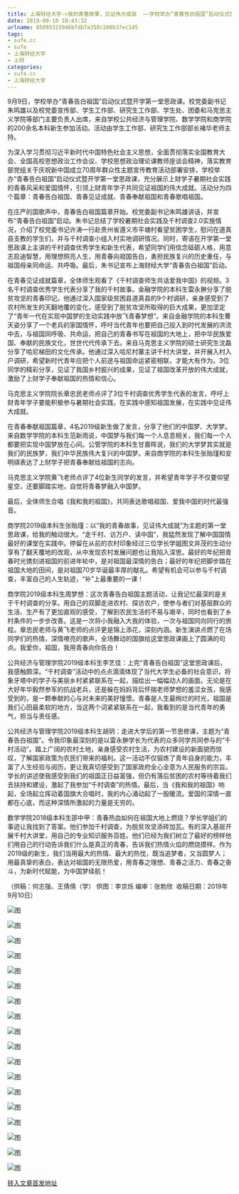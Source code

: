 ```yaml
---
title: 上海财经大学->我的青春故事，见证伟大成就  ——学校举办“青春告白祖国”启动仪式暨开学第一堂思政课 | sufe.cc
date: 2019-09-10 18:43:32
urlname: 85093323946bfdb7a358c260b37ec145
tags: 
- sufe.cc
- sufe
- 上海财经大学
- 上财
categories:
- sufe.cc
- 上海财经大学
---
```



9月9日，学校举办“青春告白祖国”启动仪式暨开学第一堂思政课。校党委副书记朱鸣雄以及校党委宣传部、学生工作部、研究生工作部、学生处、团委和马克思主义学院等部门主要负责人出席，来自学校公共经济与管理学院、数学学院和商学院的200余名本科新生参加活动。活动由学生工作部、研究生工作部部长褚华老师主持。

为深入学习贯彻习近平新时代中国特色社会主义思想，全面贯彻落实全国教育大会、全国高校思想政治工作会议、学校思想政治理论课教师座谈会精神，落实教育部党组关于庆祝新中国成立70周年群众性主题宣传教育活动部署安排，学校举办“青春告白祖国”启动仪式暨开学第一堂思政课，充分展示上财学子暑期社会实践的青春风采和爱国情怀，引领上财青年学子共同见证祖国的伟大成就。活动分为四个篇章：青春告白祖国、青春见证成就、青春奉献祖国和青春歌唱祖国。

在庄严的国歌声中，青春告白祖国篇章开始。校党委副书记朱鸣雄讲话，并宣布“青春告白祖国”启动。朱书记总结了学校暑期社会实践及千村调查2.0实施情况，介绍了校党委书记许涛一行赴贵州省遵义市平塘村看望贫困学生，慰问在道真县支教的学生们，并与千村调查小组入村实地调研情况。同时，寄语在开学第一堂思政课上主讲的千村调查优秀学生和新生代表，希望同学们用信念砥砺人格，用意志启迪智慧，用理想照亮人生，用青春向祖国告白，勇担民族复兴的历史重任，与祖国母亲同命运、共呼吸。最后，朱书记宣布上海财经大学“青春告白祖国”启动。

在青春见证成就篇章，全体师生观看了《千村调查师生共话爱我中国》的视频。3名千村调查优秀学生代表分享了我的千村故事。金融学院的本科生雷永翀分享了脱贫攻坚的青春印记。他通过深入国家级贫困县道真县的9个村调研，亲身感受到了农村所发生的天翻地覆的变化，感受到了脱贫攻坚所取得的巨大成果，更加坚定了“青年一代在实现中国梦的生动实践中放飞青春梦想”。来自金融学院的本科生曹天姿分享了一个老兵的家国情怀，呼吁当代青年也要把自己投入到时代发展的洪流中去，与祖国同呼吸、共命运，把自己的青春书写在祖国的大地上，把中华民族爱国、奉献的民族文化，世世代代传承下去。来自马克思主义学院的硕士研究生沈磊分享了哈尼梯田的文化传承。他通过深入哈尼村寨主讲千村大讲堂，并开展入村入户调研，希望新时代青年应把个人前途与祖国命运紧密相联，才能大有作为。3位同学的精彩分享，见证了我国乡村振兴的成果，见证了祖国改革开放的伟大成就，激励了上财学子奉献祖国的热情和信心。

马克思主义学院院长章忠民老师点评了3位千村调查优秀学生代表的发言，呼吁上财青年学子要能积极参与暑期社会实践，在实践中感知祖国发展，在实践中见证伟大成就。

在青春奉献祖国篇章，4名2019级新生做了发言，分享了他们的中国梦、大学梦。来自数学学院的本科生范新雨说，中国梦与我们每一个人息息相关，我们每一个人都要把实现中国梦放在心间。公管学院的本科生甘嘉晖说，我们的大学梦其实就是我们的民族梦，我们中华民族伟大复兴的中国梦。来自商学院的本科生张贻瑾和安明祺表达了上财学子把青春奉献给祖国的志向。

马克思主义学院黄飞老师点评了4位新生同学的发言，并希望青年学子不仅要仰望星空，还要脚踏实地，自觉将青春梦融入中国梦。

最后，全体师生合唱《我和我的祖国》，共同表达歌唱祖国、爱我中国的时代最强音。

商学院2019级本科生张贻瑾：以“我的青春故事，见证伟大成就”为主题的第一堂思政课，给我的触动很大。“走千村、访万户、读中国”，我猛然发现了解中国国情最好的课堂在实践中。停留在从前的农村印象经过三位学长学姐图文并茂的生动分享有了翻天覆地的改观，从中发现农村发展问题也让我陷入深思。最好的年纪把青春时光镌刻进祖国的前进年轮中，是对祖国最深情的告白；最好的年纪把脚步踏在祖国大地的田间，是对祖国70岁华诞最丰厚的献礼。希望有机会可以参与千村调查，丰富自己的人生轨迹，“补”上最重要的一课！

商学院2019级本科生周梦想：这次青春告白祖国主题活动，让我记忆最深的是关于千村调查的分享。用自己的双脚走进农村、探访农户，使参与者们对基层群众的生活、生产有了更加直观的感受，了解到农民生活的不易与艰辛，同时也看到了乡村条件的一步步改善。这是一次将小我融入大我的体验，一次与祖国同向同行的旅程。章忠民老师与黄飞老师的点评更是锦上添花，深刻内涵。新生演讲点燃了在场同学们的热情，深情嘹亮的歌声，全场舞动的国旗给这堂思政课画上了圆满的句点。我爱你，祖国，我用青春向你告白！

公共经济与管理学院2019级本科生李艺佳：上完“青春告白祖国”这堂思政课后，我感触颇深。“千村调查”活动中的点点滴滴体现了当代大学生必备的社会意识，将象牙塔中的学子与美丽乡村紧紧联系在一起，描绘出一幅幅动人的画面。无论是在大好年华毅然参军的抗战老兵，还是躲在妈妈背后怀揣老师梦想的羞涩女孩，我感受到的，是一颗奉献的心与对未来的美好憧憬。青春是人生最绚烂的时光，祖国是我们心田最柔软的地方，当这两个词紧紧联系在一起，我看到的是当代青年的勇气，担当与责任感。

公共经济与管理学院2019级本科生胡玥：走进大学后的第一节思修课，主题为“青春告白祖国”。令我印象最深刻的是以雷永翀学长为代表的众多同学共同参与的“千村活动”。踏上广阔的农村土地，亲身感受农村生活，为农村建设的新面貌而惊叹，了解国家政策为农民们带来的福利。这一活动不仅锻炼了青年自身的能力，丰富了人生经验与阅历，更让我真切感受到了国家政府全心全意为人民服务的宗旨。学长的讲述使我感受到我们的祖国正日益富强，但仍有落后贫困的农村等待着我们去扶持和建设，激起了我参加“千村调查”的热情。最后，当《我和我的祖国》响起，全场起立挥动着国旗大合唱时，我的内心涌动起了一股暖流。爱国的深情一直都在心底，而这种深情所激起的力量是无穷的。

数学学院2018级本科生邵中甲：青春热血如何在祖国大地上燃烧？学长学姐们的事迹让我找到了答案。他们参加千村调查，为脱贫攻坚添砖加瓦。有的深入基层开展千村大讲堂，用自己的专业知识服务百姓。他们已经为我们树立了最好的榜样他们用自己的行动告诉我们什么是真正的青春，告诉我们热情火焰的燃烧摸样。作为2019级的新生，我们当用最大的热情、最大的热忱，既当追梦者，又当圆梦人；用最真挚的表白，表达对祖国的无限热爱，用青春之理想、青春之活力、青春之奋斗，为新时代赋能，为中国梦续航！

（供稿：何志强、王倩倩（学） 供图：李京烁 编审：张勃欣  收稿日期：2019年9月10日）



![图](http://news.sufe.edu.cn/_upload/article/images/6d/50/f95229bd4b26b17544ef156205d3/7f6a0bc5-71a1-4a70-ac73-3e05144c131e.jpg)

![图](http://news.sufe.edu.cn/_upload/article/images/6d/50/f95229bd4b26b17544ef156205d3/c39a5c2d-e492-4654-914b-0a99e48744f3.jpg)

![图](http://news.sufe.edu.cn/_upload/article/images/6d/50/f95229bd4b26b17544ef156205d3/14fbc54a-1e63-4a5c-b355-34180ec42d46.jpg)

![图](http://news.sufe.edu.cn/_upload/article/images/6d/50/f95229bd4b26b17544ef156205d3/486dffc6-9e9c-4cc0-add9-4101670eb9f4.jpg)

![图](http://news.sufe.edu.cn/_upload/article/images/6d/50/f95229bd4b26b17544ef156205d3/37ebe1bb-ad17-49e8-8c25-97ca98b33f47.jpg)

![图](http://news.sufe.edu.cn/_ueditor/images/empty.gif)

![图](http://news.sufe.edu.cn/_upload/article/images/6d/50/f95229bd4b26b17544ef156205d3/787f6962-01df-43e5-b4c7-ea9d38b9efb4.jpg)

![图](http://news.sufe.edu.cn/_ueditor/images/empty.gif)

![图](http://news.sufe.edu.cn/_upload/article/images/6d/50/f95229bd4b26b17544ef156205d3/7ac57f6e-5819-48c7-98ff-0e480a899ec0.jpg)

![图](http://news.sufe.edu.cn/_upload/article/images/6d/50/f95229bd4b26b17544ef156205d3/142138a0-a6f7-44ff-bfa4-a0739c1365db.jpg)

![图](http://news.sufe.edu.cn/_upload/article/images/6d/50/f95229bd4b26b17544ef156205d3/9aacc484-0406-4cac-b243-33d76347869a.jpg)

![图](http://news.sufe.edu.cn/_ueditor/images/empty.gif)

![图](http://news.sufe.edu.cn/_upload/article/images/6d/50/f95229bd4b26b17544ef156205d3/f220307d-f5f6-4b6b-b51a-72f76dc57453.jpg)

![图](http://news.sufe.edu.cn/_ueditor/images/empty.gif)

![图](http://news.sufe.edu.cn/_upload/article/images/6d/50/f95229bd4b26b17544ef156205d3/f4e26823-5f85-493c-aef6-3bba2075a4f2.jpg)

![图](http://news.sufe.edu.cn/_upload/article/images/6d/50/f95229bd4b26b17544ef156205d3/e747d0a8-7935-4f90-9b6b-3c1d1acbbd58.jpg)

![图](http://news.sufe.edu.cn/_upload/article/images/6d/50/f95229bd4b26b17544ef156205d3/6ee3b49f-6cd4-4cdc-957b-30bbab5d2351.jpg)

![图](http://news.sufe.edu.cn/_upload/article/images/6d/50/f95229bd4b26b17544ef156205d3/590073e6-601a-44d6-9731-b57af71abc37.jpg)

[转入文章首发地址](http://news.sufe.edu.cn/eb/12/c179a125714/page.htm)